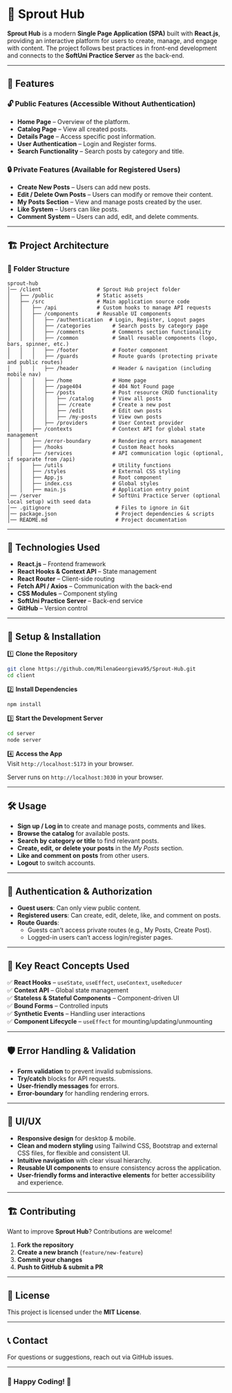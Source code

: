 # 🌱 Sprout Hub

**Sprout Hub** is a modern **Single Page Application (SPA)** built with **React.js**, providing an interactive platform for users to create, manage, and engage with content. The project follows best practices in front-end development and connects to the **SoftUni Practice Server** as the back-end.

---

## 📌 Features

### 🔓 Public Features (Accessible Without Authentication)

- **Home Page** – Overview of the platform.
- **Catalog Page** – View all created posts.
- **Details Page** – Access specific post information.
- **User Authentication** – Login and Register forms.
- **Search Functionality** – Search posts by category and title.

### 🔒 Private Features (Available for Registered Users)

- **Create New Posts** – Users can add new posts.
- **Edit / Delete Own Posts** – Users can modify or remove their content.
- **My Posts Section** – View and manage posts created by the user.
- **Like System** – Users can like posts.
- **Comment System** – Users can add, edit, and delete comments.

---

## 🏗 Project Architecture

### 📂 Folder Structure

```
sprout-hub
│── /client                  # Sprout Hub project folder
│   ├── /public              # Static assets
│   ├── /src                 # Main application source code
│   │   ├── /api             # Custom hooks to manage API requests
│   │   ├── /components      # Reusable UI components
│   │   │   ├── /authentication  # Login, Register, Logout pages
│   │   │   ├── /categories       # Search posts by category page
│   │   │   ├── /comments         # Comments section functionality
│   │   │   ├── /common           # Small reusable components (logo, bars, spinner, etc.)
│   │   │   ├── /footer           # Footer component
│   │   │   ├── /guards           # Route guards (protecting private and public routes)
│   │   │   ├── /header           # Header & navigation (including mobile nav)
│   │   │   ├── /home             # Home page
│   │   │   ├── /page404          # 404 Not Found page
│   │   │   ├── /posts            # Post resource CRUD functionality
│   │   │   │   ├── /catalog      # View all posts
│   │   │   │   ├── /create       # Create a new post
│   │   │   │   ├── /edit         # Edit own posts
│   │   │   │   ├── /my-posts     # View own posts
│   │   │   ├── /providers        # User Context provider
│   │   ├── /contexts             # Context API for global state management
│   │   ├── /error-boundary       # Rendering errors management
│   │   ├── /hooks                # Custom React hooks
│   │   ├── /services             # API communication logic (optional, if separate from /api)
│   │   ├── /utils                # Utility functions
│   │   ├── /styles               # External CSS styling
│   │   ├── App.js                # Root component
│   │   ├── index.css             # Global styles
│   │   ├── main.js               # Application entry point
│── /server                       # SoftUni Practice Server (optional local setup) with seed data
│── .gitignore                     # Files to ignore in Git
│── package.json                   # Project dependencies & scripts
│── README.md                      # Project documentation
```

---

## 🚀 Technologies Used

- **React.js** – Frontend framework
- **React Hooks & Context API** – State management
- **React Router** – Client-side routing
- **Fetch API / Axios** – Communication with the back-end
- **CSS Modules** – Component styling
- **SoftUni Practice Server** – Back-end service
- **GitHub** – Version control

---

## 🔧 Setup & Installation

1️⃣ **Clone the Repository**

```bash
git clone https://github.com/MilenaGeorgieva95/Sprout-Hub.git
cd client
```

2️⃣ **Install Dependencies**

```bash
npm install
```

3️⃣ **Start the Development Server**

```bash
cd server
node server
```

4️⃣ **Access the App**  
Visit `http://localhost:5173` in your browser.

Server runs on `http://localhost:3030` in your browser.

---

## 🛠 Usage

- **Sign up / Log in** to create and manage posts, comments and likes.
- **Browse the catalog** for available posts.
- **Search by category or title** to find relevant posts.
- **Create, edit, or delete your posts** in the _My Posts_ section.
- **Like and comment on posts** from other users.
- **Logout** to switch accounts.

---

## 🔐 Authentication & Authorization

- **Guest users**: Can only view public content.
- **Registered users**: Can create, edit, delete, like, and comment on posts.
- **Route Guards**:
  - Guests can’t access private routes (e.g., My Posts, Create Post).
  - Logged-in users can’t access login/register pages.

---

## 🎯 Key React Concepts Used

✅ **React Hooks** – `useState`, `useEffect`, `useContext`, `useReducer`  
✅ **Context API** – Global state management  
✅ **Stateless & Stateful Components** – Component-driven UI  
✅ **Bound Forms** – Controlled inputs  
✅ **Synthetic Events** – Handling user interactions  
✅ **Component Lifecycle** – `useEffect` for mounting/updating/unmounting

---

## 🛡 Error Handling & Validation

- **Form validation** to prevent invalid submissions.
- **Try/catch** blocks for API requests.
- **User-friendly messages** for errors.
- **Error-boundary** for handling rendering errors.

---

## 🎨 UI/UX

- **Responsive design** for desktop & mobile.
- **Clean and modern styling** using Tailwind CSS, Bootstrap and external CSS files, for flexible and consistent UI.
- **Intuitive navigation** with clear visual hierarchy.
- **Reusable UI components** to ensure consistency across the application.
- **User-friendly forms and interactive elements** for better accessibility and experience.

---

## 🏗 Contributing

Want to improve **Sprout Hub**? Contributions are welcome!

1. **Fork the repository**
2. **Create a new branch** (`feature/new-feature`)
3. **Commit your changes**
4. **Push to GitHub & submit a PR**

---

## 📜 License

This project is licensed under the **MIT License**.

---

## 📞 Contact

For questions or suggestions, reach out via GitHub issues.

---

### 🚀 Happy Coding! 🚀
